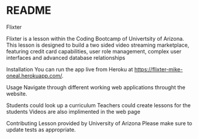 # README

Flixter

Flixter is a lesson within the Coding Bootcamp of Univertsity of Arizona. This lesson is designed to build a two sided video streaming marketplace, featuring credit card capabilities, user role management, complex user interfaces and advanced database relationships

Installation
You can run the app live from Heroku at https://flixter-mike-oneal.herokuapp.com/.

Usage
Navigate through different working web applications throught the website.

Students could look up a curriculum
Teachers could create lessons for the students
Videos are also implimented in the web page

Contributing
Lesson provided by University of Arizona
Please make sure to update tests as appropriate.

